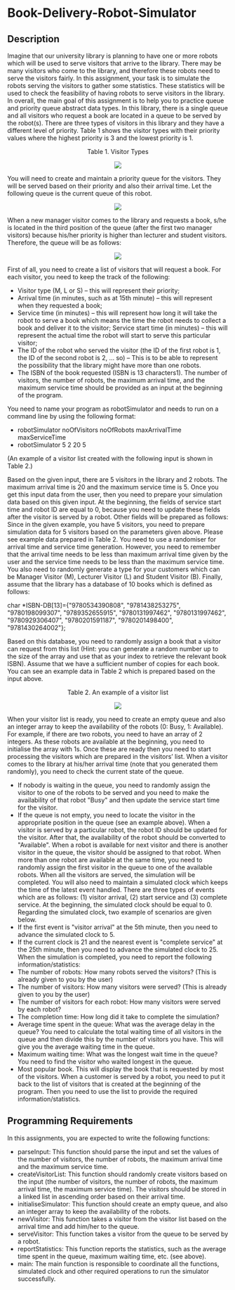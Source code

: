 # Book-Delivery-Robot-Simulator

## Description
Imagine that our university library is planning to have one or more robots which will be used to
serve visitors that arrive to the library. There may be many visitors who come to the library, and
therefore these robots need to serve the visitors fairly. In this assignment, your task is to simulate the
robots serving the visitors to gather some statistics. These statistics will be used to check the
feasibility of having robots to serve visitors in the library. In overall, the main goal of this assignment
is to help you to practice queue and priority queue abstract data types.
In this library, there is a single queue and all visitors who request a book are located in a queue to
be served by the robot(s). There are three types of visitors in this library and they have a different
level of priority. Table 1 shows the visitor types with their priority values where the highest priority is
3 and the lowest priority is 1.
<p align="center">Table 1. Visitor Types</p>
<p align="center"><img src="https://i.ibb.co/gWCRkXT/Capture2.png"></p>

You will need to create and maintain a priority queue for the visitors. They will be served based on
their priority and also their arrival time. Let the following queue is the current queue of this robot.
<p align="center"><img src="https://i.ibb.co/JzPsStM/Capture.png"></p>
When a new manager visitor comes to the library and requests a book, s/he is located in the third
position of the queue (after the first two manager visitors) because his/her priority is higher than
lecturer and student visitors. Therefore, the queue will be as follows:
<p align="center"><img src="https://i.ibb.co/5KQHxjd/Capture3.png"></p>

First of all, you need to create a list of visitors that will request a book. For each visitor, you need to
keep the track of the following:
* Visitor type (M, L or S) – this will represent their priority;
* Arrival time (in minutes, such as at 15th minute) – this will represent when they requested a
book;
* Service time (in minutes) – this will represent how long it will take the robot to serve a book
which means the time the robot needs to collect a book and deliver it to the visitor;
Service start time (in minutes) – this will represent the actual time the robot will start to serve
this particular visitor;
* The ID of the robot who served the visitor (the ID of the first robot is 1, the ID of the second
robot is 2, … so) – This is to be able to represent the possibility that the library might have
more than one robots.
* The ISBN of the book requested (ISBN is 13 characters1).
The number of visitors, the number of robots, the maximum arrival time, and the maximum service
time should be provided as an input at the beginning of the program.

You need to name your program as robotSimulator and needs to run on a command line by
using the following format:
* robotSimulator noOfVisitors noOfRobots maxArrivalTime maxServiceTime
* robotSimulator 5 2 20 5

(An example of a visitor list created with the following input is shown in Table 2.)

Based on the given input, there are 5 visitors in the library and 2 robots. The maximum arrival time
is 20 and the maximum service time is 5. Once you get this input data from the user, then you need
to prepare your simulation data based on this given input. At the beginning, the fields of service
start time and robot ID are equal to 0, because you need to update these fields after the visitor is
served by a robot. Other fields will be prepared as follows: Since in the given example, you have
5 visitors, you need to prepare simulation data for 5 visitors based on the parameters given above.
Please see example data prepared in Table 2. You need to use a randomiser for arrival time and
service time generation. However, you need to remember that the arrival time needs to be less
than maximum arrival time given by the user and the service time needs to be less than the
maximum service time. You also need to randomly generate a type for your customers which can
be Manager Visitor (M), Lecturer Visitor (L) and Student Visitor (B). Finally, assume that the library
has a database of 10 books which is defined as follows:

char *ISBN-DB[13]={"9780534390808", "9781438253275", "9780198099307", "9789352655915",
"9780131997462", "9780131997462", "9780929306407", "9780201591187", "9780201498400",
"9781430264002"};

Based on this database, you need to randomly assign a book that a visitor can request from this
list (Hint: you can generate a random number up to the size of the array and use that as your index
to retrieve the relevant book ISBN). Assume that we have a sufficient number of copies for each
book. You can see an example data in Table 2 which is prepared based on the input above.
<p align="center">Table 2. An example of a visitor list</p>
<p align="center"><img src="https://i.ibb.co/tQPrLqW/Capture4.png"></p>

When your visitor list is ready, you need to create an empty queue and also an integer array to
keep the availability of the robots (0: Busy, 1: Available). For example, if there are two robots, you
need to have an array of 2 integers. As these robots are available at the beginning, you need to
initialise the array with 1s.
Once these are ready then you need to start processing the visitors which are prepared in the
visitors’ list. When a visitor comes to the library at his/her arrival time (note that you generated them
randomly), you need to check the current state of the queue.
* If nobody is waiting in the queue, you need to randomly assign the visitor to one of the
robots to be served and you need to make the availability of that robot "Busy" and then
update the service start time for the visitor.
* If the queue is not empty, you need to locate the visitor in the appropriate position in the
queue (see an example above).
When a visitor is served by a particular robot, the robot ID should be updated for the visitor. After
that, the availability of the robot should be converted to "Available". When a robot is available for
next visitor and there is another visitor in the queue, the visitor should be assigned to that robot.
When more than one robot are available at the same time, you need to randomly assign the first
visitor in the queue to one of the available robots. When all the visitors are served, the simulation
will be completed.
You will also need to maintain a simulated clock which keeps the time of the latest event handled.
There are three types of events which are as follows: (1) visitor arrival, (2) start service and (3)
complete service. At the beginning, the simulated clock should be equal to 0. Regarding the
simulated clock, two example of scenarios are given below.
* If the first event is "visitor arrival" at the 5th minute, then you need to advance the simulated
clock to 5.
* If the current clock is 21 and the nearest event is "complete service" at the 25th minute,
then you need to advance the simulated clock to 25.
When the simulation is completed, you need to report the following information/statistics:
* The number of robots: How many robots served the visitors? (This is already given to you by
the user)
* The number of visitors: How many visitors were served? (This is already given to you by the
user)
* The number of visitors for each robot: How many visitors were served by each robot?
* The completion time: How long did it take to complete the simulation?
* Average time spent in the queue: What was the average delay in the queue? You need
to calculate the total waiting time of all visitors in the queue and then divide this by the
number of visitors you have. This will give you the average waiting time in the queue.
* Maximum waiting time: What was the longest wait time in the queue? You need to find the
visitor who waited longest in the queue.
* Most popular book. This will display the book that is requested by most of the visitors.
When a customer is served by a robot, you need to put it back to the list of visitors that is created
at the beginning of the program. Then you need to use the list to provide the required
information/statistics.

## Programming Requirements
In this assignments, you are expected to write the following functions:
* parseInput: This function should parse the input and set the values of the number of
visitors, the number of robots, the maximum arrival time and the maximum service time.
* createVisitorList: This function should randomly create visitors based on the input (the
number of visitors, the number of robots, the maximum arrival time, the maximum service
time). The visitors should be stored in a linked list in ascending order based on their arrival
time.
* initialiseSimulator: This function should create an empty queue, and also an integer
array to keep the availability of the robots.
* newVisitor: This function takes a visitor from the visitor list based on the arrival time and
add him/her to the queue.
* serveVisitor: This function takes a visitor from the queue to be served by a robot.
* reportStatistics: This function reports the statistics, such as the average time spent in
the queue, maximum waiting time, etc. (see above).
* main: The main function is responsible to coordinate all the functions, simulated clock and
other required operations to run the simulator successfully.
